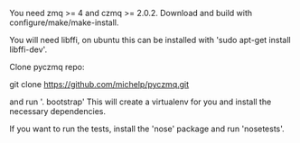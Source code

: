
You need zmq >= 4 and czmq >= 2.0.2.  Download and build with
configure/make/make-install.

You will need libffi, on ubuntu this can be installed with 'sudo
apt-get install libffi-dev'.

Clone pyczmq repo:

  git clone https://github.com/michelp/pyczmq.git

and run '. bootstrap' This will create a virtualenv for you and
install the necessary dependencies.

If you want to run the tests, install the 'nose' package and run
'nosetests'.

